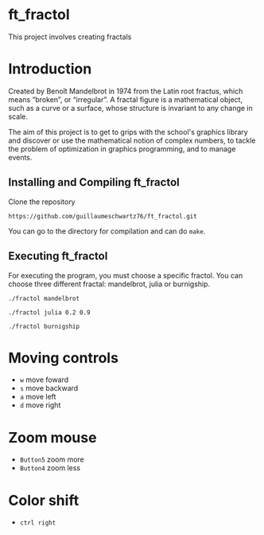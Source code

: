 # ft_fractol

This project involves creating fractals

# Introduction

Created by Benoît Mandelbrot in 1974 from the Latin root fractus, which means “broken”, or “irregular”.
A fractal figure is a mathematical object, such as a curve or a surface, whose structure is invariant
to any change in scale.

The aim of this project is to get to grips with the school's graphics library and
discover or use the mathematical notion of complex numbers, to tackle the problem of optimization
in graphics programming, and to manage events.


## Installing and Compiling ft_fractol

Clone the repository

```shell
https://github.com/guillaumeschwartz76/ft_fractol.git
```

You can go to the directory for compilation and can do ```make```.

## Executing ft_fractol

For executing the program, you must choose a specific fractol.
You can choose three different fractal: mandelbrot, julia <x> <y> or burnigship.

```shell
./fractol mandelbrot
```
```shell
./fractol julia 0.2 0.9
```
```shell
./fractol burnigship
```

# Moving controls

* ```w``` move foward
* ```s``` move backward
* ```a``` move left
* ```d``` move right

# Zoom mouse

* ```Button5``` zoom more
* ```Button4``` zoom less

# Color shift

* ```ctrl right```
